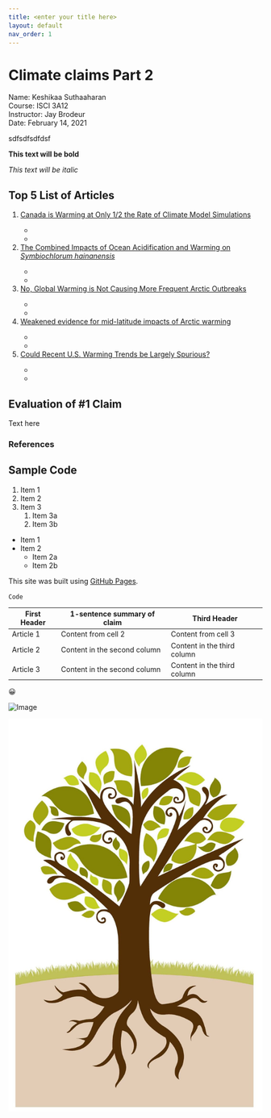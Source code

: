 ```yaml
---
title: <enter your title here>
layout: default
nav_order: 1
---
```

  
# Climate claims Part 2
Name: Keshikaa Suthaaharan  
Course: ISCI 3A12  
Instructor: Jay Brodeur   
Date: February 14, 2021   

sdfsdfsdfdsf
<!-- Bolded text -->
**This text will be bold**

<!--Italicized text-->
*This text will be italic*

## **Top 5 List of Articles**
<!--Nested list with links-->
<ol>
  <li><a href = "http://www.drroyspencer.com/">Canada is Warming at Only 1/2 the Rate of Climate Model Simulations</a></li>
    <ul>
      <li></li>
      <li></li>
    </ul>
  <li><a href = "http://www.co2science.org/articles/V24/feb/a5.php">The Combined Impacts of Ocean Acidification and Warming on <i>Symbiochlorum hainanensis</i></a></li>
    <ul>
      <li></li>
      <li></li>
    </ul>
  </li>            <!-- Here's the closing </li> tag -->
  <li><a href = "https://wattsupwiththat.com/2019/11/11/no-global-warming-is-not-causing-more-frequent-arctic-outbreaks/">No, Global Warming is Not Causing More Frequent Arctic Outbreaks</a></li>
    <ul>
      <li></li>
      <li></li>
    </ul>
  </li>            <!-- Here's the closing </li> tag -->
  <li><a href = "https://wattsupwiththat.com/2021/02/10/journal-nature-refutes-piks-fantasy-rich-science-that-a-warmer-arctic-causes-extreme-cold-snaps/">Weakened evidence for mid-latitude impacts of Arctic warming</a></li>
    <ul>
      <li></li>
      <li></li>
    </ul>
  </li>            <!-- Here's the closing </li> tag -->
  <li><a href = "https://wattsupwiththat.com/2021/01/30/could-recent-u-s-warming-trends-be-largely-spurious/">Could Recent U.S. Warming Trends be Largely Spurious?</a></li>
    <ul>
      <li></li>
      <li></li>
    </ul>
  </li>            <!-- Here's the closing </li> tag -->
</ol>

## Evaluation of #1 Claim
Text here

### References

## Sample Code
<!---Ordered list-->
1. Item 1
1. Item 2
1. Item 3
   1. Item 3a
   1. Item 3b

<!--  Bulleted/Ordered list -->
* Item 1
* Item 2
  * Item 2a
  * Item 2b


<!--Link to another website-->
This site was built using [GitHub Pages](https://pages.github.com/).

<!--Snippet of code -->
```
Code
```

<!--Table-->
First Header | 1-sentence summary of claim | Third Header
------------ | ------------- | -------------
Article 1 | Content from cell 2 | Content from cell 3
Article 2 | Content in the second column | Content in the third column
Article 3 | Content in the second column | Content in the third column



<!--Emoji, guide available here: https://github.com/ikatyang/emoji-cheat-sheet/blob/master/README.md#smileys--emotion-->
:grinning:

<!--Image from web; remember to get image address NOT link address-->
![Image](https://ehq-production-canada.imgix.net/projects/images/efd49858f243b8705a73022a549e1dee11c991e3/000/005/814/original/Tree_generic_graphic.jpg?auto=compress%2Cformat&w=1080)

<!--insert image hosted in GitHub repository-->
![Image](https://github.com/keshikaa122/climateclaims/blob/main/images/Tree.jpg)
